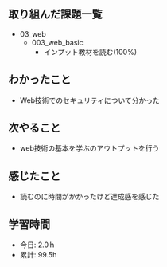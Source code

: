 ## 取り組んだ課題一覧
- 03_web
  - 003_web_basic
    - インプット教材を読む(100%)

## わかったこと
- Web技術でのセキュリティについて分かった
 
## 次やること
- web技術の基本を学ぶのアウトプットを行う

## 感じたこと
- 読むのに時間がかかったけど達成感を感じた

## 学習時間
- 今日: 2.0ｈ
- 累計: 99.5h
